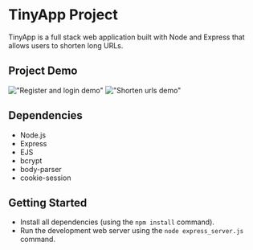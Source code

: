 # TinyApp Project

TinyApp is a full stack web application built with Node and Express that allows users to shorten long URLs.

## Project Demo

!["Register and login demo"](https://github.com/Thomassky28/TinyApp/blob/master/docs/Register-login.gif)
!["Shorten urls demo"](https://github.com/Thomassky28/TinyApp/blob/master/docs/Shorten-urls.gif)



## Dependencies

- Node.js
- Express
- EJS
- bcrypt
- body-parser
- cookie-session

## Getting Started

- Install all dependencies (using the `npm install` command).
- Run the development web server using the `node express_server.js` command.

